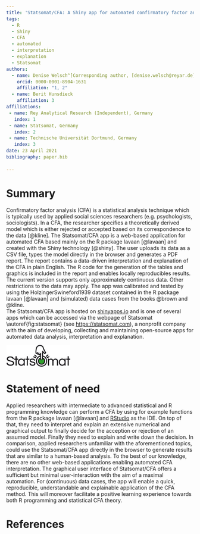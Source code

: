 ```yaml
---
title: 'Statsomat/CFA: A Shiny app for automated confirmatory factor analysis'
tags:
  - R
  - Shiny
  - CFA
  - automated 
  - interpretation 
  - explanation 
  - Statsomat  
authors:
  - name: Denise Welsch^[Corresponding author, [denise.welsch@reyar.de](denise.welsch@reyar.de)]
    orcid: 0000-0001-8904-1631
    affiliation: "1, 2"
  - name: Berit Hunsdieck
    affiliation: 3	
affiliations:
 - name: Rey Analytical Research (Independent), Germany
   index: 1
 - name: Statsomat, Germany  
   index: 2
 - name: Technische Universität Dortmund, Germany  
   index: 3
date: 23 April 2021
bibliography: paper.bib

---
```


# Summary

Confirmatory factor analysis (CFA) is a statistical analysis technique which is 
typically used by applied social sciences researchers (e.g. psychologists, sociologists). 
In a CFA, the researcher specifies a theoretically derived model which is either rejected 
or accepted based on its correspondence to the data [@kline]. The Statsomat/CFA app is a web-based
application for automated CFA based mainly on the R package lavaan [@lavaan] and created with the Shiny
technology [@shiny]. The user uploads its data as a CSV file, types the model directly in 
the browser and generates a PDF report. The report contains a data-driven interpretation and explanation of the 
CFA in plain English. The R code for the generation of the tables and graphics is included in the report and 
enables locally reproducibles results. The current version supports only approximately continuous data. Other restrictions to the data may apply. 
The app was calibrated and tested by using the HolzingerSwineford1939 dataset contained in the R package lavaan [@lavaan] 
and (simulated) data cases from the books @brown and @kline.  
The Statsomat/CFA app is hosted on [shinyapps.io](https://www.shinyapps.io/) and 
is one of several apps which can be accessed via the webpage of Statsomat \autoref{fig:statsomat} (see https://statsomat.com), 
a nonprofit company with the aim of developing, collecting and maintaining open-source apps for automated data analysis,
interpretation and explanation. 

![Statsomat Logo\label{fig:statsomat}](Statsomat.png)

# Statement of need

Applied researchers with intermediate to advanced statistical and R programming knowledge can 
perform a CFA by using for example functions from the R package lavaan [@lavaan] and [RStudio](https://www.rstudio.com/)
as the IDE. On top of that, they need to interpret and explain an extensive numerical and graphical output to finally 
decide for the acception or rejection of an assumed model. Finally they need to explain and write down the decision. 
In comparison, applied researchers unfamiliar with the aforementioned topics, could use the Statsomat/CFA app directly in the browser to generate
results that are similar to a human-based analysis. To the best of our knowledge, there are no other web-based applications enabling automated CFA interpretation. 
The graphical user interface of Statsomat/CFA offers a sufficient but minimal user-interaction with the aim of a maximal automation. 
For (continuous) data cases, the app will enable a quick, reproducible, understandable and 
explainable application of the CFA method. This will moreover facilitate a positive learning experience 
towards both R programming and statistical CFA theory. 


# References

